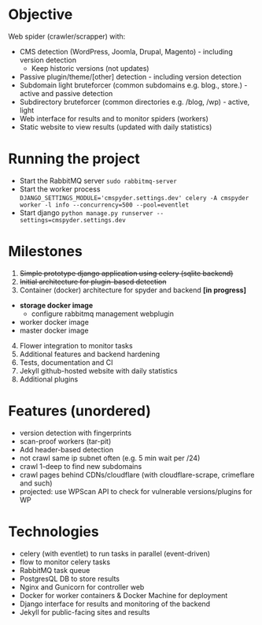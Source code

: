 # Objective
Web spider (crawler/scrapper) with:
- CMS detection (WordPress, Joomla, Drupal, Magento) - including version detection
    - Keep historic versions (not updates)
- Passive plugin/theme/[other] detection - including version detection
- Subdomain light bruteforcer (common subdomains e.g. blog., store.) - active and passive detection
- Subdirectory bruteforcer (common directories e.g. /blog, /wp) - active, light
- Web interface for results and to monitor spiders (workers)
- Static website to view results (updated with daily statistics)

#  Running the project
- Start the RabbitMQ server `sudo rabbitmq-server`
- Start the worker process `DJANGO_SETTINGS_MODULE='cmspyder.settings.dev' celery -A cmspyder worker -l info --concurrency=500 --pool=eventlet`
- Start django `python manage.py runserver --settings=cmspyder.settings.dev`

# Milestones
1. ~~Simple prototype django application using celery (sqlite backend)~~
2. ~~Initial architecture for plugin-based detection~~ 
3. Container (docker) architecture for spyder and backend **[in progress]**
 - **storage docker image**
     - configure rabbitmq management webplugin
 - worker docker image
 - master docker image
4. Flower integration to monitor tasks
5. Additional features and backend hardening
6. Tests, documentation and CI
7. Jekyll github-hosted website with daily statistics
8. Additional plugins

# Features (unordered)
- version detection with fingerprints
- scan-proof workers (tar-pit)
- Add header-based detection
- not crawl same ip subnet often (e.g. 5 min wait per /24)
- crawl 1-deep to find new subdomains
- crawl pages behind CDNs/cloudflare (with cloudflare-scrape, crimeflare and such)
- projected: use WPScan API to check for vulnerable versions/plugins for WP

# Technologies
- celery (with eventlet) to run tasks in parallel (event-driven)
 - flow to monitor celery tasks
- RabbitMQ task queue
- PostgresQL DB to store results
- Nginx and Gunicorn for controller web
- Docker for worker containers & Docker Machine for deployment
- Django interface for results and monitoring of the backend
- Jekyll for public-facing sites and results
